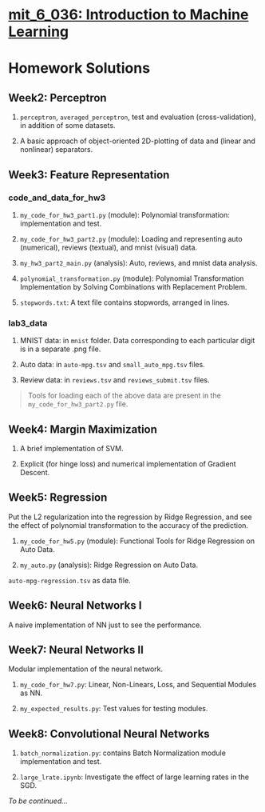 # [mit_6_036: Introduction to Machine Learning](https://www.google.com/url?sa=t&rct=j&q=&esrc=s&source=web&cd=&cad=rja&uact=8&ved=2ahUKEwir4-qIrcf9AhUGH-wKHXM1DBAQFnoECBkQAQ&url=https%3A%2F%2Fopenlearninglibrary.mit.edu%2Fcourses%2Fcourse-v1%3AMITx%2B6.036%2B1T2019%2Fabout&usg=AOvVaw0ZduY4SPYjLnBpRvMjwgzt)

# Homework Solutions

## Week2: Perceptron

1. `perceptron`, `averaged_perceptron`, test and evaluation (cross-validation), in addition of some datasets.

2. A basic approach of object-oriented 2D-plotting of data and (linear and nonlinear) separators.


## Week3: Feature Representation

### code_and_data_for_hw3

1. `my_code_for_hw3_part1.py` (module): Polynomial transformation: implementation and test.

2. `my_code_for_hw3_part2.py` (module): Loading and representing auto (numerical), reviews (textual), and mnist (visual) data.

3. `my_hw3_part2_main.py` (analysis): Auto, reviews, and mnist data analysis.

4. `polynomial_transformation.py` (module): Polynomial Transformation Implementation by Solving Combinations with Replacement Problem.

5. `stopwords.txt`: A text file contains stopwords, arranged in lines.

### lab3_data

1. MNIST data: in `mnist` folder. Data corresponding to each particular digit is in a separate .png file.

2. Auto data: in `auto-mpg.tsv` and `small_auto_mpg.tsv` files.

3. Review data: in `reviews.tsv` and `reviews_submit.tsv` files.

> Tools for loading each of the above data are present in the `my_code_for_hw3_part2.py` file.


## Week4: Margin Maximization

1. A brief implementation of SVM.

2. Explicit (for hinge loss) and numerical implementation of Gradient Descent.


## Week5: Regression

Put the L2 regularization into the regression by Ridge Regression, and see the effect of polynomial transformation to the accuracy of the prediction.

1. `my_code_for_hw5.py` (module): Functional Tools for Ridge Regression on Auto Data.

2. `my_auto.py` (analysis): Ridge Regression on Auto Data.

`auto-mpg-regression.tsv` as data file.


## Week6: Neural Networks I

A naive implementation of NN just to see the performance.


## Week7: Neural Networks II

Modular implementation of the neural network.

1. `my_code_for_hw7.py`: Linear, Non-Linears, Loss, and Sequential Modules as NN.

2. `my_expected_results.py`: Test values for testing modules.


## Week8: Convolutional Neural Networks

1. `batch_normalization.py`: contains Batch Normalization module implementation and test.

2. `large_lrate.ipynb`: Investigate the effect of large learning rates in the SGD.



*To be continued...*
